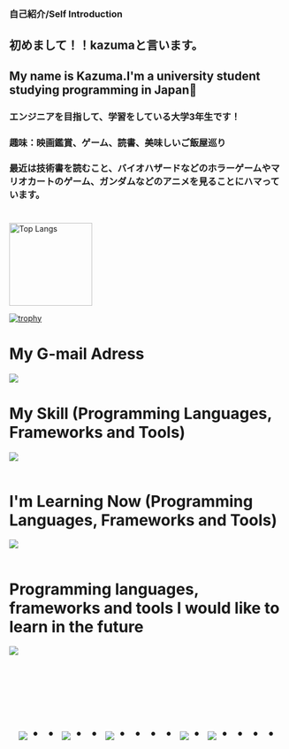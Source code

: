 ### 自己紹介/Self Introduction
## 初めまして！！kazumaと言います。
## My name is Kazuma.I'm a university student studying programming in Japan👋

### エンジニアを目指して、学習をしている大学3年生です！

### 趣味：映画鑑賞、ゲーム、読書、美味しいご飯屋巡り
### 最近は技術書を読むこと、バイオハザードなどのホラーゲームやマリオカートのゲーム、ガンダムなどのアニメを見ることにハマっています。

#
<p align="left"> 
  <img alt="Top Langs" height="150px" src="https://github-readme-stats.vercel.app/api/top-langs/?username=Mio-3&layout=compact&count_private=true&show_icons=true&theme=tokyonight" />

[![trophy](https://github-profile-trophy.vercel.app/?username=Mio-3&theme=★★★&column=7)](https://github.com/ryo-ma/github-profile-trophy)

# My G-mail Adress

<p align="left">
<a href="21kazuma21@gmail.com"><img src="https://img.shields.io/badge/Gmail-d14836?style=flat-square&logo=Gmail&logoColor=white&link=21kazuma21@gmail.com"/></a>
</p>

# My Skill (Programming Languages, Frameworks and Tools)

<img src="https://skillicons.dev/icons?i=html,css,js,python,cs,cpp,ruby,rails,git,github,vscode,discord" /> <br /><br />


# I'm Learning Now (Programming Languages, Frameworks and Tools)

<img src="https://skillicons.dev/icons?i=unity,unrealengine,python,ruby,rails,react,next,vercel,cpp,cs,js,typescript,mysql,docker,kubernetes,aws,postgresql" /> <br /><br />

# Programming languages, frameworks and tools I would like to learn in the future

<img src="https://skillicons.dev/icons?i=go,java,spring,php,laravel,django,flask" /> <br /><br />


<!-- --------------------------------- :) ---------------------------------- -->

<br><br><br>

<div align="center">
    <h1>
        <img src="https://user-images.githubusercontent.com/44926913/175852850-3fb6c715-1856-41ff-8c1f-94ce3b03b458.gif">・・
        <img src="https://user-images.githubusercontent.com/44926913/175853109-f8850656-6704-4a8a-bee6-9aca154d929b.gif">・・
        <img src="https://user-images.githubusercontent.com/44926913/175853154-5449d974-975e-44a6-ab84-a86031265e40.gif">・・・・
        <img src="https://user-images.githubusercontent.com/44926913/175853109-f8850656-6704-4a8a-bee6-9aca154d929b.gif">・
        <img src="https://user-images.githubusercontent.com/44926913/175853154-5449d974-975e-44a6-ab84-a86031265e40.gif">・・・・
    </h1>
  </div>
<br><br><br>

